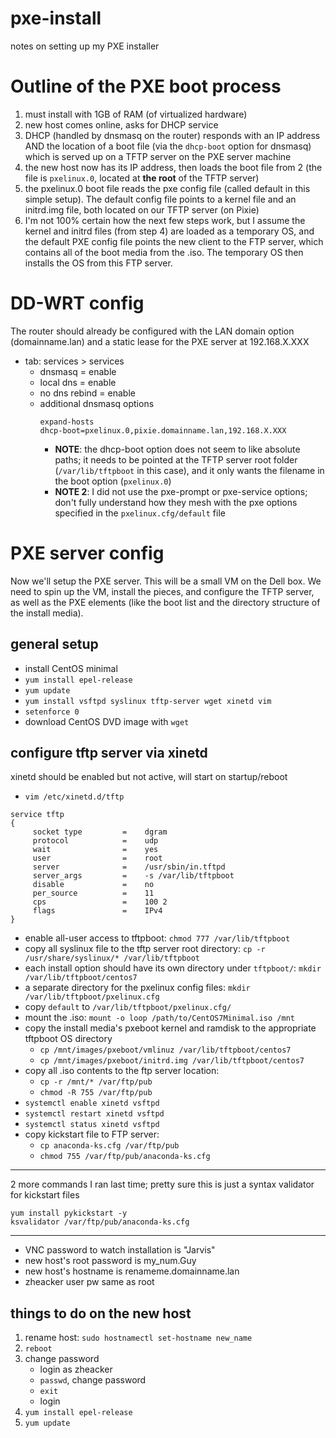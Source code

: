 # pxe-install
notes on setting up my PXE installer

# Outline of the PXE boot process
1. must install with 1GB of RAM (of virtualized hardware)
2. new host comes online, asks for DHCP service
3. DHCP (handled by dnsmasq on the router) responds with an IP address AND the location of a boot file (via the `dhcp-boot` option for dnsmasq) which is served up on a TFTP server on the PXE server machine
4. the new host now has its IP address, then loads the boot file from 2 (the file is `pxelinux.0`, located at **the root** of the TFTP server)
5. the pxelinux.0 boot file reads the pxe config file (called default in this simple setup). The default config file points to a kernel file and an initrd.img file, both located on our TFTP server (on Pixie)
6. I'm not 100% certain how the next few steps work, but I assume the kernel and initrd files (from step 4) are loaded as a temporary OS, and the default PXE config file points the new client to the FTP server, which contains all of the boot media from the .iso. The temporary OS then installs the OS from this FTP server.

# DD-WRT config
The router should already be configured with the LAN domain option (domainname.lan) and a static lease for the PXE server at 192.168.X.XXX

* tab: services > services
     * dnsmasq           =    enable
     * local dns         =    enable
     * no dns rebind     =    enable
     * additional dnsmasq options
          ```
          expand-hosts
          dhcp-boot=pxelinux.0,pixie.domainname.lan,192.168.X.XXX
          ```
          * **NOTE**: the dhcp-boot option does not seem to like absolute paths; it needs to be pointed at the TFTP server root folder (`/var/lib/tftpboot` in this case), and it only wants the filename in the boot option (`pxelinux.0`)
          * **NOTE 2**: I did not use the pxe-prompt or pxe-service options; don't fully understand how they mesh with the pxe options specified in the `pxelinux.cfg/default` file

# PXE server config
Now we'll setup the PXE server. This will be a small VM on the Dell box. We need to spin up the VM, install the pieces, and configure the TFTP server, as well as the PXE elements (like the boot list and the directory structure of the install media).

## general setup
*    install CentOS minimal
* `yum install epel-release`
* `yum update`
* `yum install vsftpd syslinux tftp-server wget xinetd vim`
* `setenforce 0`
* download CentOS DVD image with `wget`

## configure tftp server via xinetd
xinetd should be enabled but not active, will start on startup/reboot
* `vim /etc/xinetd.d/tftp`
```
service tftp
{
     socket type         =    dgram
     protocol            =    udp
     wait                =    yes
     user                =    root
     server              =    /usr/sbin/in.tftpd
     server_args         =    -s /var/lib/tftpboot
     disable             =    no
     per_source          =    11
     cps                 =    100 2
     flags               =    IPv4
}
```
* enable all-user access to tftpboot: `chmod 777 /var/lib/tftpboot`
* copy all syslinux file to the tftp server root directory: `cp -r /usr/share/syslinux/* /var/lib/tftpboot`
* each install option should have its own directory under `tftpboot/`: `mkdir /var/lib/tftpboot/centos7`
* a separate directory for the pxelinux config files: `mkdir /var/lib/tftpboot/pxelinux.cfg`
* copy `default` to `/var/lib/tftpboot/pxelinux.cfg/`
* mount the .iso: `mount -o loop /path/to/CentOS7Minimal.iso /mnt`
* copy the install media's pxeboot kernel and ramdisk to the appropriate tftpboot OS directory
     * `cp /mnt/images/pxeboot/vmlinuz /var/lib/tftpboot/centos7`
     * `cp /mnt/images/pxeboot/initrd.img /var/lib/tftpboot/centos7`
* copy all .iso contents to the ftp server location:
     * `cp -r /mnt/* /var/ftp/pub`
     * `chmod -R 755 /var/ftp/pub`
* `systemctl enable xinetd vsftpd`
* `systemctl restart xinetd vsftpd`
* `systemctl status xinetd vsftpd`
* copy kickstart file to FTP server:
     * `cp anaconda-ks.cfg /var/ftp/pub`
     * `chmod 755 /var/ftp/pub/anaconda-ks.cfg`

---
2 more commands I ran last time; pretty sure this is just a syntax validator for kickstart files

```
yum install pykickstart -y
ksvalidator /var/ftp/pub/anaconda-ks.cfg
```
---

* VNC password to watch installation is "Jarvis"
* new host's root password is my_num.Guy
* new host's hostname is renameme.domainname.lan
* zheacker user pw same as root

## things to do on the new host
1. rename host: `sudo hostnamectl set-hostname new_name`
2. `reboot`
3. change password
     * login as zheacker
     * `passwd`, change password
     * `exit`
     * login
4. `yum install epel-release`
5. `yum update`
